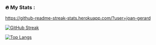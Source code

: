 ### :fire: My Stats :

https://github-readme-streak-stats.herokuapp.com/?user=joan-gerard

[![GitHub Streak](http://github-readme-streak-stats.herokuapp.com?user=joan-gerard&theme=dark&background=000000)](https://git.io/streak-stats)

[![Top Langs](https://github-readme-stats.vercel.app/api/top-langs/?username=joan-gerard)](https://github.com/anuraghazra/github-readme-stats)
